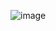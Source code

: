 ![image](https://user-images.githubusercontent.com/94156658/144354212-628685e6-b9fd-4eda-85eb-80cfd84aaf71.png)
